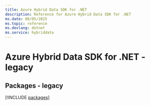 ```yaml
---
title: Azure Hybrid Data SDK for .NET
description: Reference for Azure Hybrid Data SDK for .NET
ms.date: 08/05/2025
ms.topic: reference
ms.devlang: dotnet
ms.service: hybriddata
---
```

# Azure Hybrid Data SDK for .NET - legacy
## Packages - legacy
[!INCLUDE [packages](hybrid-data-index.md)]